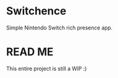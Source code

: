 # Switchence
Simple Nintendo Switch rich presence app.

# READ ME
This entire project is still a WIP :)
